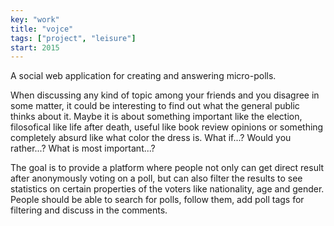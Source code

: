```yaml
---
key: "work"
title: "vojce"
tags: ["project", "leisure"]
start: 2015
---
```

A social web application for creating and answering micro-polls.
<!-- end -->
When discussing any kind of topic among your friends and you disagree in some matter, it could be interesting to find out what the general public thinks about it. Maybe it is about something important like the election, filosofical like life after death, useful like book review opinions or something completely absurd like what color the dress is. What if...? Would you rather...? What is most important...?

The goal is to provide a platform where people not only can get direct result after anonymously voting on a poll, but can also filter the results to see statistics on certain properties of the voters like nationality, age and gender. People should be able to search for polls, follow them, add poll tags for filtering and discuss in the comments.
